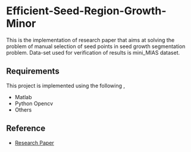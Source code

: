 # Efficient-Seed-Region-Growth-Minor

This is the implementation of research paper that aims at solving the problem of manual selection of seed points in seed growth segmentation problem. Data-set used for verification of results is mini_MIAS dataset.

## Requirements

This project is implemented using the following ,
+ Matlab
+ Python Opencv
+ Others

## Reference

+ [Research Paper](https://www.tandfonline.com/doi/abs/10.1080/03772063.2019.1710583?journalCode=tijr20) 

